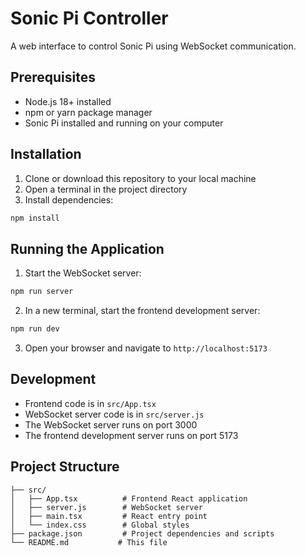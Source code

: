 # Sonic Pi Controller

A web interface to control Sonic Pi using WebSocket communication.

## Prerequisites

- Node.js 18+ installed
- npm or yarn package manager
- Sonic Pi installed and running on your computer

## Installation

1. Clone or download this repository to your local machine
2. Open a terminal in the project directory
3. Install dependencies:
```bash
npm install
```

## Running the Application

1. Start the WebSocket server:
```bash
npm run server
```

2. In a new terminal, start the frontend development server:
```bash
npm run dev
```

3. Open your browser and navigate to `http://localhost:5173`

## Development

- Frontend code is in `src/App.tsx`
- WebSocket server code is in `src/server.js`
- The WebSocket server runs on port 3000
- The frontend development server runs on port 5173

## Project Structure

```
├── src/
│   ├── App.tsx          # Frontend React application
│   ├── server.js        # WebSocket server
│   ├── main.tsx         # React entry point
│   └── index.css        # Global styles
├── package.json         # Project dependencies and scripts
└── README.md           # This file
```